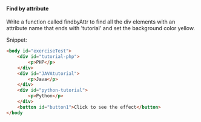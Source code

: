 #### Find by attribute

Write a function called findbyAttr to find all the div elements with an attribute name that ends with 'tutorial' and set the background color yellow.

Snippet:
```html
<body id="exerciseTest">
    <div id="tutorial-php">
        <p>PHP</p>
    </div>
    <div id="JAVAtutorial">
        <p>Java</p>
    </div>
    <div id="python-tutorial">
        <p>Python</p>
    </div>
    <button id="button1">Click to see the effect</button>
</body
```
